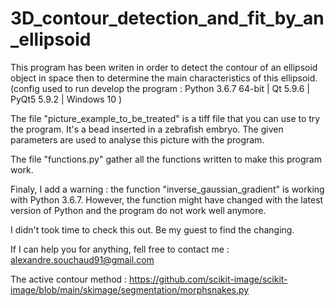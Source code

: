 # 3D_contour_detection_and_fit_by_an_ellipsoid
This program has been writen in order to detect the contour of an ellipsoid object in space then to determine the main characteristics of this ellipsoid.
(config used to run develop the program : Python 3.6.7 64-bit | Qt 5.9.6 | PyQt5 5.9.2 | Windows 10 )

The file "picture_example_to_be_treated" is a tiff file that you can use to try the program. It's a bead inserted in a zebrafish embryo. 
The given parameters are used to analyse this picture with the program.

The file "functions.py" gather all the functions written  to make this program work. 



Finaly, I add a warning : the function  "inverse_gaussian_gradient" is working with Python 3.6.7.
However, the function might have changed with the latest version of Python and the program do not work well anymore.


I didn't took time to check this out. Be my guest to find the changing. 

If I can help you for anything, fell free to contact me : alexandre.souchaud91@gmail.com



The active contour method : https://github.com/scikit-image/scikit-image/blob/main/skimage/segmentation/morphsnakes.py
